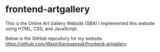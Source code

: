 # frontend-artgallery

This is the Online Art Gallery Website (SBA)
I implemented this website using HTML, CSS, and JavaScript.

Below is the GitHub repository for my website.
https://github.com/WasinSanguansuk/frontend-artgallery

